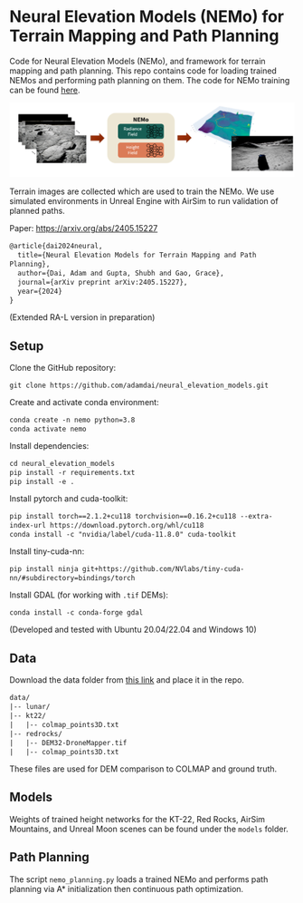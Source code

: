 # Neural Elevation Models (NEMo) for Terrain Mapping and Path Planning

Code for Neural Elevation Models (NEMo), and framework for terrain mapping and path planning. 
This repo contains code for loading trained NEMos and performing path planning on them.
The code for NEMo training can be found [here](https://github.com/Stanford-NavLab/nerfstudio/tree/adam/terrain).
<p align="center">
<img src='images/nemo_overview.png' width="1000">
</p>

Terrain images are collected which are used to train the NEMo. We use simulated environments in Unreal Engine with AirSim to run validation of planned paths.  

Paper: https://arxiv.org/abs/2405.15227 
```
@article{dai2024neural,
  title={Neural Elevation Models for Terrain Mapping and Path Planning},
  author={Dai, Adam and Gupta, Shubh and Gao, Grace},
  journal={arXiv preprint arXiv:2405.15227},
  year={2024}
}
```
(Extended RA-L version in preparation)

## Setup

Clone the GitHub repository:

    git clone https://github.com/adamdai/neural_elevation_models.git

Create and activate conda environment:

    conda create -n nemo python=3.8   
    conda activate nemo
    
Install dependencies:

    cd neural_elevation_models
    pip install -r requirements.txt
    pip install -e .

Install pytorch and cuda-toolkit:

    pip install torch==2.1.2+cu118 torchvision==0.16.2+cu118 --extra-index-url https://download.pytorch.org/whl/cu118
    conda install -c "nvidia/label/cuda-11.8.0" cuda-toolkit

Install tiny-cuda-nn:

    pip install ninja git+https://github.com/NVlabs/tiny-cuda-nn/#subdirectory=bindings/torch

Install GDAL (for working with `.tif` DEMs):

    conda install -c conda-forge gdal

(Developed and tested with Ubuntu 20.04/22.04 and Windows 10)

## Data

Download the data folder from [this link](https://drive.google.com/drive/folders/1SYb95B8LTitj2U5j3_VF_ZMr46UKhYDT?usp=sharing) and place it in the repo.
```
data/
|-- lunar/
|-- kt22/
|   |-- colmap_points3D.txt
|-- redrocks/
|   |-- DEM32-DroneMapper.tif
|   |-- colmap_points3D.txt
```
These files are used for DEM comparison to COLMAP and ground truth.

## Models

Weights of trained height networks for the KT-22, Red Rocks, AirSim Mountains, and Unreal Moon scenes can be found under the `models` folder. 


## Path Planning

The script `nemo_planning.py` loads a trained NEMo and performs path planning via A* initialization then continuous path optimization.
